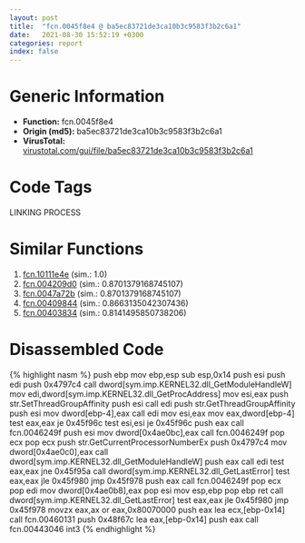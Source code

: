 ```yaml
---
layout: post
title:  "fcn.0045f8e4 @ ba5ec83721de3ca10b3c9583f3b2c6a1"
date:   2021-08-30 15:52:19 +0300
categories: report
index: false
---
```


# Generic Information
- **Function:** fcn.0045f8e4
- **Origin (md5):** ba5ec83721de3ca10b3c9583f3b2c6a1
- **VirusTotal:** [virustotal.com/gui/file/ba5ec83721de3ca10b3c9583f3b2c6a1][virustotal_ref]

# Code Tags
<span class="tag" id="LINKING">LINKING</span>
<span class="tag" id="PROCESS">PROCESS</span>


# Similar Functions

1. [fcn.10111e4e][similar_1_ref] (sim.: 1.0)
2. [fcn.004209d0][similar_2_ref] (sim.: 0.8701379168745107)
3. [fcn.0047a72b][similar_3_ref] (sim.: 0.8701379168745107)
4. [fcn.00409844][similar_4_ref] (sim.: 0.8663135042307436)
5. [fcn.00403834][similar_5_ref] (sim.: 0.8141495850738206)


# Disassembled Code

{% highlight nasm %}
push ebp
mov ebp,esp
sub esp,0x14
push esi
push edi
push 0x4797c4
call dword[sym.imp.KERNEL32.dll_GetModuleHandleW]
mov edi,dword[sym.imp.KERNEL32.dll_GetProcAddress]
mov esi,eax
push str.SetThreadGroupAffinity
push esi
call edi
push str.GetThreadGroupAffinity
push esi
mov dword[ebp-4],eax
call edi
mov esi,eax
mov eax,dword[ebp-4]
test eax,eax
je 0x45f96c
test esi,esi
je 0x45f96c
push eax
call fcn.0046249f
push esi
mov dword[0x4ae0bc],eax
call fcn.0046249f
pop ecx
pop ecx
push str.GetCurrentProcessorNumberEx
push 0x4797c4
mov dword[0x4ae0c0],eax
call dword[sym.imp.KERNEL32.dll_GetModuleHandleW]
push eax
call edi
test eax,eax
jne 0x45f95a
call dword[sym.imp.KERNEL32.dll_GetLastError]
test eax,eax
jle 0x45f980
jmp 0x45f978
push eax
call fcn.0046249f
pop ecx
pop edi
mov dword[0x4ae0b8],eax
pop esi
mov esp,ebp
pop ebp
ret
call dword[sym.imp.KERNEL32.dll_GetLastError]
test eax,eax
jle 0x45f980
jmp 0x45f978
movzx eax,ax
or eax,0x80070000
push eax
lea ecx,[ebp-0x14]
call fcn.00460131
push 0x48f67c
lea eax,[ebp-0x14]
push eax
call fcn.00443046
int3
{% endhighlight %}


[similar_1_ref]: /report/fcn.10111e4e@a0ac129ff3ea4c0dfa9529c259a9502c
[similar_2_ref]: /report/fcn.004209d0@065d95e046989885ac0aa05648eeda39
[similar_3_ref]: /report/fcn.0047a72b@27ac6b5c7fa1ad11790cdc733c25a701
[similar_4_ref]: /report/fcn.00409844@4c2db4ba96e80258daff665d7d7a016a
[similar_5_ref]: /report/fcn.00403834@3f1595e66dc63331ba0930a0c79684ce
[virustotal_ref]: https://www.virustotal.com/gui/file/ba5ec83721de3ca10b3c9583f3b2c6a1